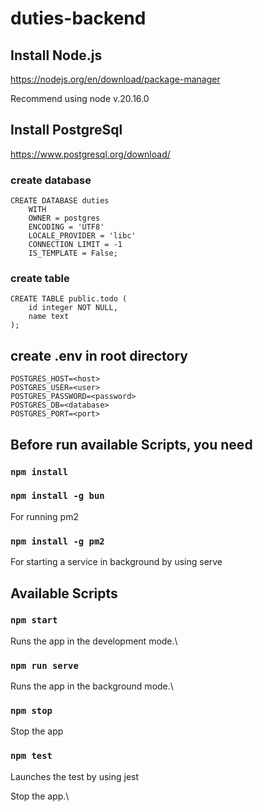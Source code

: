 # duties-backend

## Install Node.js

https://nodejs.org/en/download/package-manager

Recommend using node v.20.16.0

## Install PostgreSql

https://www.postgresql.org/download/

### create database
```
CREATE DATABASE duties
    WITH
    OWNER = postgres
    ENCODING = 'UTF8'
    LOCALE_PROVIDER = 'libc'
    CONNECTION LIMIT = -1
    IS_TEMPLATE = False;
```

### create table

```
CREATE TABLE public.todo (
    id integer NOT NULL,
    name text
);
```

## create .env in root directory

```
POSTGRES_HOST=<host>
POSTGRES_USER=<user>
POSTGRES_PASSWORD=<password>
POSTGRES_DB=<database>
POSTGRES_PORT=<port>
```

## Before run available Scripts, you need

### `npm install`


### `npm install -g bun`

For running pm2

### `npm install -g pm2`

For starting a service in background by using serve

## Available Scripts

### `npm start`

Runs the app in the development mode.\

### `npm run serve`

Runs the app in the background mode.\

### `npm stop`

Stop the app

### `npm test`

Launches the test by using jest

Stop the app.\